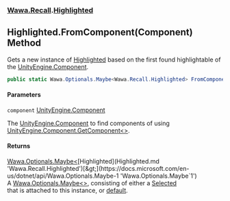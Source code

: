 ### [Wawa.Recall](Wawa.Recall.md 'Wawa.Recall').[Highlighted](Highlighted.md 'Wawa.Recall.Highlighted')

## Highlighted.FromComponent(Component) Method

Gets a new instance of [Highlighted](Highlighted.md 'Wawa.Recall.Highlighted') based on the first found highlightable of the [UnityEngine.Component](https://docs.microsoft.com/en-us/dotnet/api/UnityEngine.Component 'UnityEngine.Component').

```csharp
public static Wawa.Optionals.Maybe<Wawa.Recall.Highlighted> FromComponent(Component component);
```
#### Parameters

<a name='Wawa.Recall.Highlighted.FromComponent(Component).component'></a>

`component` [UnityEngine.Component](https://docs.microsoft.com/en-us/dotnet/api/UnityEngine.Component 'UnityEngine.Component')

The [UnityEngine.Component](https://docs.microsoft.com/en-us/dotnet/api/UnityEngine.Component 'UnityEngine.Component') to find components of using [UnityEngine.Component.GetComponent&lt;&gt;](https://docs.microsoft.com/en-us/dotnet/api/UnityEngine.Component.GetComponent--1 'UnityEngine.Component.GetComponent``1').

#### Returns
[Wawa.Optionals.Maybe&lt;](https://docs.microsoft.com/en-us/dotnet/api/Wawa.Optionals.Maybe-1 'Wawa.Optionals.Maybe`1')[Highlighted](Highlighted.md 'Wawa.Recall.Highlighted')[&gt;](https://docs.microsoft.com/en-us/dotnet/api/Wawa.Optionals.Maybe-1 'Wawa.Optionals.Maybe`1')  
A [Wawa.Optionals.Maybe&lt;&gt;](https://docs.microsoft.com/en-us/dotnet/api/Wawa.Optionals.Maybe-1 'Wawa.Optionals.Maybe`1'), consisting of either a [Selected](Selected.md 'Wawa.Recall.Selected')  
that is attached to this instance, or [default](https://docs.microsoft.com/en-us/dotnet/csharp/language-reference/keywords/default 'https://docs.microsoft.com/en-us/dotnet/csharp/language-reference/keywords/default').
